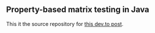 <!-- markdownlint-disable MD041 -->
## Property-based matrix testing in Java

This it the source repository for [this dev.to post](https://dev.to/tomerfi/property-based-matrix-testing-in-java-47p4).
